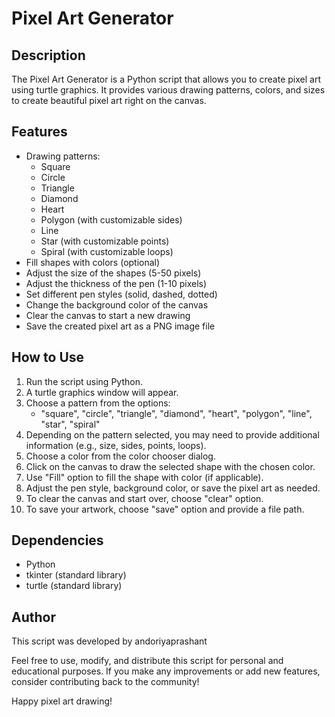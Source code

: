 # Pixel Art Generator

## Description

The Pixel Art Generator is a Python script that allows you to create pixel art using turtle graphics. It provides various drawing patterns, colors, and sizes to create beautiful pixel art right on the canvas.

## Features

- Drawing patterns:
  - Square
  - Circle
  - Triangle
  - Diamond
  - Heart
  - Polygon (with customizable sides)
  - Line
  - Star (with customizable points)
  - Spiral (with customizable loops)
- Fill shapes with colors (optional)
- Adjust the size of the shapes (5-50 pixels)
- Adjust the thickness of the pen (1-10 pixels)
- Set different pen styles (solid, dashed, dotted)
- Change the background color of the canvas
- Clear the canvas to start a new drawing
- Save the created pixel art as a PNG image file

## How to Use

1. Run the script using Python.
2. A turtle graphics window will appear.
3. Choose a pattern from the options:
   - "square", "circle", "triangle", "diamond", "heart", "polygon", "line", "star", "spiral"
4. Depending on the pattern selected, you may need to provide additional information (e.g., size, sides, points, loops).
5. Choose a color from the color chooser dialog.
6. Click on the canvas to draw the selected shape with the chosen color.
7. Use "Fill" option to fill the shape with color (if applicable).
8. Adjust the pen style, background color, or save the pixel art as needed.
9. To clear the canvas and start over, choose "clear" option.
10. To save your artwork, choose "save" option and provide a file path.

## Dependencies

- Python
- tkinter (standard library)
- turtle (standard library)

## Author

This script was developed by andoriyaprashant

Feel free to use, modify, and distribute this script for personal and educational purposes. If you make any improvements or add new features, consider contributing back to the community!

Happy pixel art drawing!

